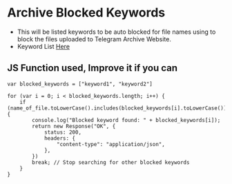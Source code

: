 # Archive Blocked Keywords

* This will be listed keywords to be auto blocked for file names using to block the files uploaded to Telegram Archive Website.
* Keyword List [Here](https://github.com/PBhadoo/Archive-Blocked-Keywords/blob/main/blocklist.js)

## JS Function used, Improve it if you can

````
var blocked_keywords = ["keyword1", "keyword2"]

for (var i = 0; i < blocked_keywords.length; i++) {
    if (name_of_file.toLowerCase().includes(blocked_keywords[i].toLowerCase())) {
        console.log("Blocked keyword found: " + blocked_keywords[i]);
        return new Response("OK", {
            status: 200,
            headers: {
                "content-type": "application/json",
            },
        })
        break; // Stop searching for other blocked keywords
    }
}
````
